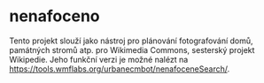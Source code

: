 # nenafoceno

Tento projekt slouží jako nástroj pro plánování fotografování domů, památných stromů atp. pro Wikimedia Commons, sesterský projekt Wikipedie. Jeho funkční verzi je možné nalézt na https://tools.wmflabs.org/urbanecmbot/nenafoceneSearch/. 
